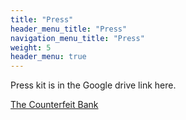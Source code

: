 ```yaml
---
title: "Press"
header_menu_title: "Press"
navigation_menu_title: "Press"
weight: 5
header_menu: true
---
```

Press kit is in the Google drive link here.

[The Counterfeit Bank](https://drive.google.com/drive/folders/1Nrf7um9MpJsp_6fizFXb1BwCiuz5WkTQ?usp=sharing)